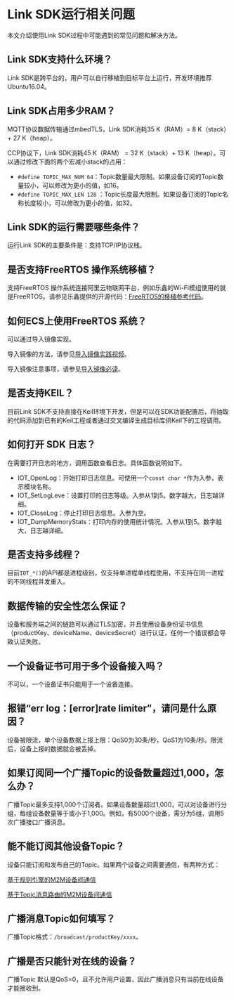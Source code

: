 # Link SDK运行相关问题

本文介绍使用Link SDK过程中可能遇到的常见问题和解决方法。

## Link SDK支持什么环境？

Link SDK是跨平台的，用户可以自行移植到目标平台上运行，开发环境推荐Ubuntu16.04。

## Link SDK占用多少RAM？

MQTT协议数据传输通过mbedTLS，Link SDK消耗35 K（RAM）= 8 K（stack）+ 27 K（heap）。

CCP协议下，Link SDK消耗45 K（RAM） = 32 K（stack）+ 13 K（heap）。可以通过修改下面的两个宏减小stack的占用：

-   `#define TOPIC_MAX_NUM 64`：Topic数量最大限制。如果设备订阅的Topic数量较小，可以修改为更小的值，如16。
-   `#define TOPIC_MAX_LEN 128` ：Topic长度最大限制。如果设备订阅的Topic名称长度较小，可以修改为更小的值，如32。

## Link SDK的运行需要哪些条件？

运行Link SDK的主要条件是：支持TCP/IP协议栈。

## 是否支持FreeRTOS 操作系统移植？

支持FreeRTOS 操作系统连接阿里云物联网平台，例如乐鑫的Wi-Fi模组使用的就是FreeRTOS。请参见乐鑫提供的开源代码：[FreeRTOS的移植参考代码](https://github.com/espressif/esp8266-aliyun)。

## 如何ECS上使用FreeRTOS 系统？

可以通过导入镜像实现。

导入镜像的方法，请参见[导入镜像实践视频](https://help.aliyun.com/video_detail/54743.html)。

导入镜像注意事项，请参见[导入镜像必读](/cn.zh-CN/镜像/自定义镜像/导入镜像/导入镜像必读.md)。

## 是否支持KEIL？

目前Link SDK不支持直接在Keil环境下开发，但是可以在SDK功能配置后，将抽取的代码添加到已有的Keil工程或者通过交叉编译生成目标库供Keil下的工程调用。

## 如何打开 SDK 日志？

在需要打开日志的地方，调用函数查看日志。具体函数说明如下。

-   IOT\_OpenLog：开始打印日志信息。可使用一个`const char *`作为入参，表示模块名称。
-   IOT\_SetLogLeve：设置打印的日志等级。入参从1到5。数字越大，日志越详细。
-   IOT\_CloseLog：停止打印日志信息。入参为空。
-   IOT\_DumpMemoryStats：打印内存的使用统计情况。入参从1到5。数字越大，日志越详细。

## 是否支持多线程？

目前`IOT_*()`的API都是进程级别，仅支持单进程单线程使用，不支持在同一进程的不同线程并发重入。

## 数据传输的安全性怎么保证？

设备和服务端之间的链路可以通过TLS加密，并且使用设备身份证书信息（productKey、deviceName、deviceSecret）进行认证，任何一个错误都会导致认证失败。

## 一个设备证书可用于多个设备接入吗？

不可以，一个设备证书只能用于一个设备连接。

## 报错“err log：\[error\]rate limiter”，请问是什么原因？

设备被限流，单个设备数据上报上限：QoS0为30条/秒，QoS1为10条/秒。限流后，设备上报的数据就会被丢掉。

## 如果订阅同一个广播Topic的设备数量超过1,000，怎么办？

广播Topic最多支持1,000个订阅者。如果设备数量超过1,000，可以对设备进行分组，每组设备数量等于或小于1,000。例如，有5000个设备，需分为5组，调用5次广播接口广播消息。

## 能不能订阅其他设备Topic？

设备只能订阅和发布自己的Topic。如果两个设备之间需要通信，有两种方式：

[基于规则引擎的M2M设备间通信](/cn.zh-CN/最佳实践/消息通信/M2M设备间通信/基于规则引擎的M2M设备间通信.md)

[基于Topic消息路由的M2M设备间通信](/cn.zh-CN/最佳实践/消息通信/M2M设备间通信/基于Topic消息路由的M2M设备间通信.md)

## 广播消息Topic如何填写？

广播Topic格式：`/broadcast/productKey/xxxx`。

## 广播是否只能针对在线的设备？

广播Topic 默认是QoS=0，且不允许用户设置，因此广播消息只有当前在线设备才能接收到。

